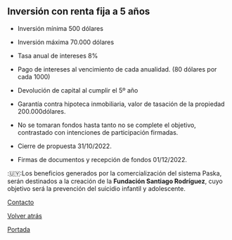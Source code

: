 ## Inversión con renta fija a 5 años

* Inversión mínima 500 dólares

* Inversión máxima 70.000 dólares

* Tasa anual de intereses 8%

* Pago de intereses al vencimiento de cada anualidad. (80 dólares por cada 1000)

* Devolución de capital al cumplir el 5º año

* Garantía contra hipoteca inmobiliaria, valor de tasación de la propiedad 200.000dólares.

* No se tomaran fondos hasta tanto no se complete el objetivo, contrastado con intenciones de participación firmadas.

* Cierre de propuesta 31/10/2022.

* Firmas de documentos y recepción de fondos 01/12/2022.

:🇺🇾:Los beneficios generados por la comercialización del sistema Paska, serán destinados a la creación de la **Fundación Santiago Rodríguez**, cuyo objetivo será la prevención del suicidio infantil y adolescente.


[Contacto](./Contacto.md)

[Volver atrás](./Oportunidad.md)

[Portada](./README.md)
